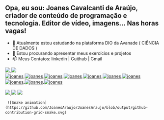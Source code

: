 ## Opa, eu sou: Joanes Cavalcanti de Araújo, criador de conteúdo de programação e tecnologia. Editor de vídeo, imagens... Nas horas vagas!

- 🌱 Atualmente estou estudando na plataforma DIO da Avanade ( CIÊNCIA DE DADOS )
- 👯 Estou procurando apresentar meus exercícios e projetos
- 📫 Meus Contatos: linkedin | Guithub | Gmail

<div align="">
<a href="https://www.linkedin.com/in/joanes-cavalcanti-68b86099/">
<img height="150em" src="https://github-readme-stats.vercel.app/api?username=joanesaraujo&show_icons=true&theme=github_dark&include_all_commits=true&count_private=true"/>
<img height="150em" src="https://github-readme-stats.vercel.app/api/top-langs/?username=joanesaraujo&layout=compact&langs_count=7&theme=github_dark"/>    
</div>
  

 <div style="display: inline_block">
    <img align="center" alt="joanes" height="30" width="40" src="https://cdn.jsdelivr.net/gh/devicons/devicon/icons/aftereffects/aftereffects-original.svg" />
    <img align="center" alt="joanes" height="30" width="40" src="https://cdn.jsdelivr.net/gh/devicons/devicon/icons/photoshop/photoshop-plain.svg" />
    <img align="center" alt="joanes" height="30" width="40" src="https://cdn.jsdelivr.net/gh/devicons/devicon/icons/premierepro/premierepro-original.svg" />
    <img align="center" alt="joanes" height="30" width="40" src="https://cdn.jsdelivr.net/gh/devicons/devicon/icons/html5/html5-original.svg" />
    <img align="center" alt="joanes" height="30" width="40" src="https://cdn.jsdelivr.net/gh/devicons/devicon/icons/css3/css3-original.svg" />
    <img align="center" alt="joanes" height="30" width="40" src="https://cdn.jsdelivr.net/gh/devicons/devicon/icons/salesforce/salesforce-original.svg" />
    <img align="center" alt="joanes" height="30" width="40" src="https://cdn.jsdelivr.net/gh/devicons/devicon/icons/python/python-original.svg" />
    <img align="center" alt="joanes" height="30" width="40" src="https://cdn.jsdelivr.net/gh/devicons/devicon/icons/mysql/mysql-original.svg" />
    <img align="center" alt="joanes" height="30" width="40" src="https://cdn.jsdelivr.net/gh/devicons/devicon/icons/microsoftsqlserver/microsoftsqlserver-plain.svg" />
    <img align="center" alt="joanes" height="30" width="40" src="https://cdn.jsdelivr.net/gh/devicons/devicon/icons/linux/linux-original.svg" />
</div> 
 
<div> <br>
 <a href="https://discord.gg/T2SPgTDKeT" target="_blank"><img src="https://img.shields.io/badge/Discord-7289DA?style=for-the-badge&logo=discord&logoColor=white" target="_blank">  </a> 
  <a href = "mailto:joanescaraujo@gmail.com"><img src="https://img.shields.io/badge/-Gmail-%23333?style=for-the-badge&logo=gmail&logoColor=white" target="_blank"></a>
  <a href="https://www.linkedin.com/in/joanes-cavalcanti-68b86099/" target="_blank"><img src="https://img.shields.io/badge/-LinkedIn-%230077B5?style=for-the-badge&logo=linkedin&logoColor=white" target="_blank"></a>
  
    
</div>
  
     ![Snake animation](https://github.com/JoanesAraujo/JoanesAraujo/blob/output/github-contribution-grid-snake.svg)
   




